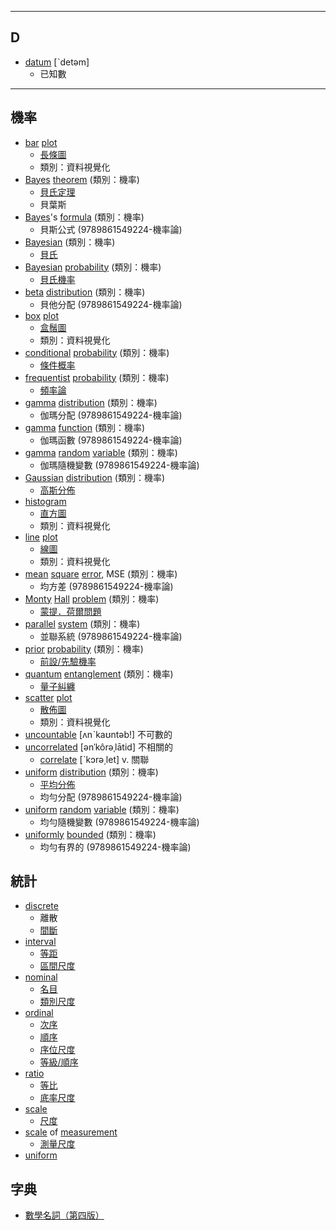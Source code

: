 
---

## D
- [datum](https://tw.dictionary.search.yahoo.com/search?p=datum) [ˋdetəm]
  - 已知數
  
---


## 機率
- [bar](https://tw.dictionary.search.yahoo.com/search?p=bar) [plot](https://tw.dictionary.search.yahoo.com/search?p=plot) 
  - [長條圖](https://ithelp.ithome.com.tw/articles/10186624)
  - 類別：資料視覺化
- [Bayes](https://tw.dictionary.search.yahoo.com/search?p=Bayes) [theorem](https://tw.dictionary.search.yahoo.com/search?p=theorem) (類別：機率)
  - [貝氏定理](https://medium.com/@godfrey.leung.cosmo/x-c699221e5aef)
  - 貝葉斯
- [Bayes](https://tw.dictionary.search.yahoo.com/search?p=mean)'s [formula](https://tw.dictionary.search.yahoo.com/search?p=formula) (類別：機率)
  - 貝斯公式 (9789861549224-機率論)
- [Bayesian](https://tw.dictionary.search.yahoo.com/search?p=Bayesian) (類別：機率)
  - [貝氏](https://medium.com/@godfrey.leung.cosmo/x-c699221e5aef)
- [Bayesian](https://tw.dictionary.search.yahoo.com/search?p=Bayesian) [probability](https://tw.dictionary.search.yahoo.com/search?p=probability) (類別：機率)
  - [貝氏機率](https://medium.com/@godfrey.leung.cosmo/x-c699221e5aef)
- [beta](https://tw.dictionary.search.yahoo.com/search?p=mean) [distribution](https://tw.dictionary.search.yahoo.com/search?p=distribution) (類別：機率)
  - 貝他分配 (9789861549224-機率論)
- [box](https://tw.dictionary.search.yahoo.com/search?p=box) [plot](https://tw.dictionary.search.yahoo.com/search?p=plot) 
  - [盒鬚圖](https://ithelp.ithome.com.tw/articles/10186624)
  - 類別：資料視覺化
- [conditional](https://tw.dictionary.search.yahoo.com/search?p=conditional) [probability](https://tw.dictionary.search.yahoo.com/search?p=probability) (類別：機率)
  - [條件概率](https://medium.com/@godfrey.leung.cosmo/x-c699221e5aef)
- [frequentist](https://tw.dictionary.search.yahoo.com/search?p=frequentist) [probability](https://tw.dictionary.search.yahoo.com/search?p=probability) (類別：機率)
  - [頻率論](https://medium.com/@godfrey.leung.cosmo/x-c699221e5aef)
- [gamma](https://tw.dictionary.search.yahoo.com/search?p=gamma) [distribution](https://tw.dictionary.search.yahoo.com/search?p=distribution) (類別：機率)
  - 伽瑪分配 (9789861549224-機率論)
- [gamma](https://tw.dictionary.search.yahoo.com/search?p=gamma) [function](https://tw.dictionary.search.yahoo.com/search?p=function) (類別：機率)
  - 伽瑪函數 (9789861549224-機率論)
- [gamma](https://tw.dictionary.search.yahoo.com/search?p=gamma) [random](https://tw.dictionary.search.yahoo.com/search?p=random) [variable](https://tw.dictionary.search.yahoo.com/search?p=variable) (類別：機率)
  - 伽瑪隨機變數 (9789861549224-機率論)
- [Gaussian](https://tw.dictionary.search.yahoo.com/search?p=Gaussian) [distribution](https://tw.dictionary.search.yahoo.com/search?p=distribution) (類別：機率)
  - [高斯分佈](https://medium.com/@godfrey.leung.cosmo/x-c699221e5aef)
- [histogram](https://tw.dictionary.search.yahoo.com/search?p=histogram) 
  - [直方圖](https://ithelp.ithome.com.tw/articles/10186624)
  - 類別：資料視覺化
- [line](https://tw.dictionary.search.yahoo.com/search?p=line) [plot](https://tw.dictionary.search.yahoo.com/search?p=plot) 
  - [線圖](https://ithelp.ithome.com.tw/articles/10186624)
  - 類別：資料視覺化
- [mean](https://tw.dictionary.search.yahoo.com/search?p=mean) [square](https://tw.dictionary.search.yahoo.com/search?p=square) [error](https://tw.dictionary.search.yahoo.com/search?p=error), MSE (類別：機率)
  - 均方差 (9789861549224-機率論)
- [Monty](https://tw.dictionary.search.yahoo.com/search?p=Monty) [Hall](https://tw.dictionary.search.yahoo.com/search?p=Hall) [problem](https://tw.dictionary.search.yahoo.com/search?p=problem) (類別：機率)
  - [蒙提．荷爾問題](https://medium.com/@godfrey.leung.cosmo/x-c699221e5aef)
- [parallel](https://tw.dictionary.search.yahoo.com/search?p=parallel) [system](https://tw.dictionary.search.yahoo.com/search?p=system) (類別：機率)
  - 並聯系統 (9789861549224-機率論)
- [prior](https://tw.dictionary.search.yahoo.com/search?p=prior) [probability](https://tw.dictionary.search.yahoo.com/search?p=probability) (類別：機率)
  - [前設/先驗機率](https://medium.com/@godfrey.leung.cosmo/x-c699221e5aef)
- [quantum](https://tw.dictionary.search.yahoo.com/search?p=quantum) [entanglement](https://tw.dictionary.search.yahoo.com/search?p=entanglement) (類別：機率)
  - [量子糾纏](https://medium.com/@godfrey.leung.cosmo/x-c699221e5aef)
- [scatter](https://tw.dictionary.search.yahoo.com/search?p=scatter) [plot](https://tw.dictionary.search.yahoo.com/search?p=plot) 
  - [散佈圖](https://ithelp.ithome.com.tw/articles/10186624)
  - 類別：資料視覺化
- [uncountable](https://tw.dictionary.search.yahoo.com/search?p=uncountable) [ʌnˋkaʊntəb!] 不可數的
- [uncorrelated](https://tw.dictionary.search.yahoo.com/search?p=uncorrelated) [ənˈkôrəˌlātid] 不相關的
  - [correlate](https://tw.dictionary.search.yahoo.com/search?p=correlate) [ˋkɔrə͵let] v. 關聯
- [uniform](https://tw.dictionary.search.yahoo.com/search?p=uniform) [distribution](https://tw.dictionary.search.yahoo.com/search?p=distribution) (類別：機率)
  - [平均分佈](https://medium.com/@godfrey.leung.cosmo/x-c699221e5aef)
  - 均勻分配 (9789861549224-機率論)
- [uniform](https://tw.dictionary.search.yahoo.com/search?p=uniform) [random](https://tw.dictionary.search.yahoo.com/search?p=random) [variable](https://tw.dictionary.search.yahoo.com/search?p=variable) (類別：機率)
  - 均勻隨機變數 (9789861549224-機率論)
- [uniformly](https://tw.dictionary.search.yahoo.com/search?p=uniformly) [bounded](https://tw.dictionary.search.yahoo.com/search?p=bounded) (類別：機率)
  - 均勻有界的 (9789861549224-機率論)

## 統計
- [discrete](https://tw.dictionary.search.yahoo.com/search?p=discrete)
  - 離散
  - [間斷](https://www.cuhk.edu.hk/soc/lsonline/ies/ies2009/2/electure2_1.htm) 
- [interval](https://tw.dictionary.search.yahoo.com/search?p=interval)
  - [等距](https://jhoop496jook.pixnet.net/blog/post/458572256)
  - [區間尺度](https://jhoop496jook.pixnet.net/blog/post/458572256)
- [nominal](https://tw.dictionary.search.yahoo.com/search?p=nominal)
  - [名目](https://jhoop496jook.pixnet.net/blog/post/458572256)
  - [類別尺度](https://jhoop496jook.pixnet.net/blog/post/458572256)
- [ordinal](https://tw.dictionary.search.yahoo.com/search?p=ordinal)
  - [次序](https://jhoop496jook.pixnet.net/blog/post/458572256)
  - [順序](https://jhoop496jook.pixnet.net/blog/post/458572256)
  - [序位尺度](https://jhoop496jook.pixnet.net/blog/post/458572256)
  - [等級/順序](https://www.cuhk.edu.hk/soc/lsonline/ies/ies2009/2/electure2_1.htm)
- [ratio](https://tw.dictionary.search.yahoo.com/search?p=ratio)
  - [等比](https://jhoop496jook.pixnet.net/blog/post/458572256)
  - [底率尺度](https://jhoop496jook.pixnet.net/blog/post/458572256)
- [scale](https://tw.dictionary.search.yahoo.com/search?p=scale)
  - [尺度](https://www.cuhk.edu.hk/soc/lsonline/ies/ies2009/2/electure2_1.htm)
- [scale](https://tw.dictionary.search.yahoo.com/search?p=scale) of [measurement](https://tw.dictionary.search.yahoo.com/search?p=measurement)
  - [測量尺度](https://www.cuhk.edu.hk/soc/lsonline/ies/ies2009/2/electure2_1.htm)
- [uniform](https://tw.dictionary.search.yahoo.com/search?p=uniform)


## 字典
- [數學名詞（第四版）](https://books.google.com.tw/books?id=rqB_DwAAQBAJ&printsec=frontcover&hl=zh-TW#v=onepage&q&f=false)
